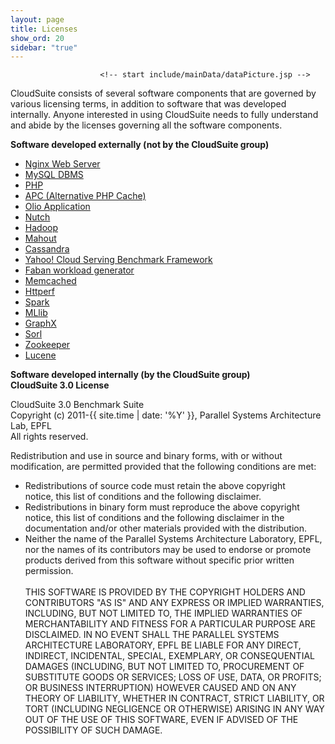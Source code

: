 ```yaml
---
layout: page
title: Licenses
show_ord: 20
sidebar: "true"
---
```



<div id="content_outline">
<div id="content-projects"> 

                        <!-- start include/mainData/dataPicture.jsp -->

<p>CloudSuite consists of several software components that are governed by various licensing terms, in addition to software that was developed internally. Anyone interested in using CloudSuite needs to fully understand and abide by the licenses governing all the software components.</p>
<p>
<b>Software developed externally (not by the CloudSuite group)</b>
<ul>
<li><a href="http://nginx.org/LICENSE">Nginx Web Server</a></li>
<li><a href="http://www.gnu.org/licenses/gpl.html">MySQL DBMS</a></li>
<li><a href="http://www.php.net/license/3_01.txt">PHP</a></li>
<li><a href="http://www.php.net/license/3_01.txt">APC (Alternative PHP Cache)</a></li>
<li><a href="https://github.com/shanti/olio/blob/master/LICENSE">Olio Application</a></li>
<!-- <li><a href="http://www.opensource.apple.com/license/apsl/">Darwin Streaming Server</a></li> -->
<li><a href="http://www.apache.org/licenses/LICENSE-2.0">Nutch</a></li>
<li><a href="http://www.apache.org/licenses/LICENSE-2.0">Hadoop</a></li>
<li><a href="http://www.apache.org/licenses/LICENSE-2.0">Mahout</a></li>
<li><a href="http://www.apache.org/licenses/LICENSE-2.0">Cassandra</a></li>
<li><a href="https://github.com/brianfrankcooper/YCSB/blob/master/LICENSE.txt">Yahoo! Cloud Serving Benchmark Framework</a></li>
<li><a href="http://www.opensource.org/licenses/cddl1.php">Faban workload generator</a></li>
<!-- <li><a href ="https://github.com/dslab-epfl/cloud9/blob/master/CLOUD9-LICENSE">Cloud9 software</a></li>
<li><a href="https://github.com/dslab-epfl/cloud9/blob/master/KLEE-LICENSE">KLEE</a></li> -->
<li><a href="https://github.com/memcached/memcached/blob/master/LICENSE">Memcached</a></li>
<!-- <li><a href="http://www.gnu.org/licenses/gpl.html">GraphLab</a></li> -->
<li><a href="https://github.com/httperf/httperf/blob/master/COPYRIGHT">Httperf</a></li>

<li><a href="https://github.com/apache/spark/blob/master/LICENSE">Spark</a></li>
<li><a href="https://github.com/apache/spark/blob/master/LICENSE">MLlib</a></li>
<li><a href="https://github.com/apache/spark/blob/master/LICENSE">GraphX</a></li>
<li><a href="http://www.apache.org/licenses/LICENSE-2.0">Sorl</a></li>
<li><a href="http://www.apache.org/licenses/LICENSE-2.0">Zookeeper</a></li>
<li><a href="http://www.apache.org/licenses/LICENSE-2.0">Lucene</a></li>
</ul>
</p>
<p>
<b>Software developed internally (by the CloudSuite group)</b>
<br/><b>CloudSuite 3.0 License</b>

<p>
CloudSuite 3.0 Benchmark Suite
<br/>	
Copyright (c) 2011-{{ site.time | date: '%Y' }}, Parallel Systems Architecture Lab, EPFL<br/>
All rights reserved.<br/>

Redistribution and use in source and binary forms, with or without<br/>
modification, are permitted provided that the following conditions are met:<br/>
<ul>
<li>
    Redistributions of source code must retain the above copyright<br/>
    notice, this list of conditions and the following disclaimer.<br/>
</li>
 <li>
 Redistributions in binary form must reproduce the above copyright<br/>
 notice, this list of conditions and the following disclaimer in the<br/>
 documentation and/or other materials provided with the distribution.
</li>
<li>
 Neither the name of the Parallel Systems Architecture Laboratory, EPFL, <br/>
 nor the names of its contributors may be used to endorse or promote <br/>
 products derived from this software without specific prior written permission.
</li>
<br/>
THIS SOFTWARE IS PROVIDED BY THE COPYRIGHT HOLDERS AND CONTRIBUTORS "AS IS" AND
ANY EXPRESS OR IMPLIED WARRANTIES, INCLUDING, BUT NOT LIMITED TO, THE IMPLIED
WARRANTIES OF MERCHANTABILITY AND FITNESS FOR A PARTICULAR PURPOSE ARE
DISCLAIMED. IN NO EVENT SHALL THE PARALLEL SYSTEMS ARCHITECTURE LABORATORY, EPFL BE LIABLE
FOR ANY DIRECT, INDIRECT, INCIDENTAL, SPECIAL, EXEMPLARY, OR CONSEQUENTIAL DAMAGES
(INCLUDING, BUT NOT LIMITED TO, PROCUREMENT OF SUBSTITUTE GOODS OR SERVICES;
LOSS OF USE, DATA, OR PROFITS; OR BUSINESS INTERRUPTION) HOWEVER CAUSED AND
ON ANY THEORY OF LIABILITY, WHETHER IN CONTRACT, STRICT LIABILITY, OR TORT
(INCLUDING NEGLIGENCE OR OTHERWISE) ARISING IN ANY WAY OUT OF THE USE OF THIS
SOFTWARE, EVEN IF ADVISED OF THE POSSIBILITY OF SUCH DAMAGE.<br/>
</ul>
</p>

</p>                <!-- end include/mainData/dataPicture.jsp -->

<br/>


</div>
</div>